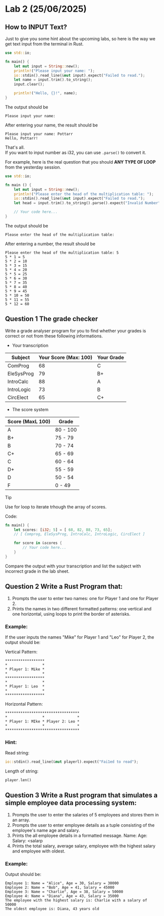 # Lab 2 (25/06/2025)

## How to INPUT Text?
Just to give you some hint about the upcoming labs, so here is the
way we get text input from the terminal in Rust.

```rs
use std::io;

fn main() {
    let mut input = String::new();
    println!("Please input your name: ");
    io::stdin().read_line(&mut input).expect("Failed to read.");
    let name = input.trim().to_string();
    input.clear();

    println!("Hello, {}!", name);
}
```


The output should be  

```
Please input your name: 
```

After entering your name, the result should be  

```
Please input your name: Pottarr
Hello, Pottarr!
```

That's all.  
If you want to input number as i32, you can use `.parse()` to
convert it.

For example, here is the real question that you should **ANY TYPE OF LOOP**
from the yesterday session.  

```rs
use std::io;

fn main () {
    let mut input = String::new();
    println!("Please enter the head of the multiplication table: ");
    io::stdin().read_line(&mut input).expect("Failed to read.");
    let head = input.trim().to_string().parse().expect("Invalid Number");

    // Your code here...
}
```

<!-- For first person who can spot the bug in this program, there'll be a prize for that! -->

The output should be  

```
Please enter the head of the multiplication table: 
```

After entering a number, the result should be  

```
Please enter the head of the multiplication table: 5
5 * 1 = 5
5 * 2 = 10
5 * 3 = 15
5 * 4 = 20
5 * 5 = 25
5 * 6 = 30
5 * 7 = 35
5 * 8 = 40
5 * 9 = 45
5 * 10 = 50
5 * 11 = 55
5 * 12 = 60
```

## Question 1 The grade checker

Write a grade analyser program for you to find whether your grades is
correct or not from these following informations.

- Your transcription

| Subject | Your Score (Max: 100) | Your Grade |
| ------- | --------------------- | ---------- |
| ComProg | 68 | C |
| EleSysProg | 79 | B+ |
| IntroCalc | 88 | A |
| IntroLogic | 73 | B |
| CircElect | 65 | C+ |

- The score system

| Score (MaxL 100) | Grade |
| ---------------- | ----- |
| A | 80 - 100 |
| B+ | 75 - 79 |
| B | 70 - 74 |
| C+ | 65 - 69 |
| C | 60 - 64 |
| D+ | 55 - 59 |
| D | 50 - 54 |
| F | 0 - 49 |

> [!TIP]
> Use for loop to iterate trhough the array of scores.  

Code:  

```rs
fn main() {
    let scores: [i32; 5] = [ 68, 82, 88, 73, 65];
    // [ Comprog, EleSysProg, IntroCalc, IntroLogic, CircElect ]

    for score in &scores {
        // Your code here...
    }
}
```

Compare the output with your transcription and list the subject with
incorrect grade in the lab sheet.  

## Question 2 Write a Rust Program that:

1. Prompts the user to enter two names: one for Player 1 and one for Player 2.
2. Prints the names in two different formatted patterns: one vertical and one horizontal, using loops to print the border of asterisks.

### Example:
If the user inputs the names "Mike" for Player 1 and "Leo" for Player 2, the output should be:

Vertical Pattern:
```
******************
*                *
* Player 1: Mike *
*                *
******************
*                *
* Player 1: Leo  *
*                *
******************
```


Horizontal Pattern:
```
**********************************
*                *               *
* Player 1: MIke * Player 2: Leo *
*                *               *
**********************************
```

### Hint:

Read string:

```rust
io::stdin().read_line(&mut playerl).expect("Fai1ed to read");
```

Length of string:

```rust
player.len()
```

## Question 3 Write a Rust program that simulates a simple employee data processing system:

1. Prompts the user to enter the salaries of 5 employees and stores them in an array.
2. Prompts the user to enter employee details as a tuple consisting of the employee's name age and salary.
3. Prints the all employee details in a formatted message. Name: <name> Age: <age> Salary: <salarp
4. Prints the total salary, average salary, employee with the highest salary and employee with oldest.

### Example:
Output should be:
```
Employee 1: Name = "Alice", Age = 30, Salary = 30000
Employee 2: Name = "Bob", Age = 41, Salary = 45000
Employee 3: Name = "Charlie", Age = 38, Salary = 50000
Employee 4: Name = "Diana", Age = 43, Salary = 35000
The employee with the highest salary is: Charlie with a salary of 50000
The oldest employee is: Diana, 43 years old
```
